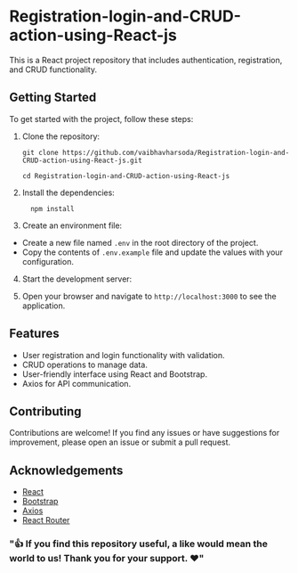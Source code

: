 # Registration-login-and-CRUD-action-using-React-js

This is a React project repository that includes authentication, registration, and CRUD functionality.

## Getting Started

To get started with the project, follow these steps:

1. Clone the repository:  

    ```
    git clone https://github.com/vaibhavharsoda/Registration-login-and-CRUD-action-using-React-js.git    
    ```  
    ```
    cd Registration-login-and-CRUD-action-using-React-js
    ```

2. Install the dependencies:  

    ```
      npm install
    ```

3. Create an environment file:
- Create a new file named `.env` in the root directory of the project.
- Copy the contents of `.env.example` file and update the values with your configuration.

4. Start the development server:


5. Open your browser and navigate to `http://localhost:3000` to see the application.

## Features

- User registration and login functionality with validation.
- CRUD operations to manage data.
- User-friendly interface using React and Bootstrap.
- Axios for API communication.

## Contributing

Contributions are welcome! If you find any issues or have suggestions for improvement, please open an issue or submit a pull request.

## Acknowledgements

- [React](https://reactjs.org/)
- [Bootstrap](https://getbootstrap.com/)
- [Axios](https://axios-http.com/)
- [React Router](https://reactrouter.com/)

### "👍 If you find this repository useful, a like would mean the world to us! Thank you for your support. ❤️"
